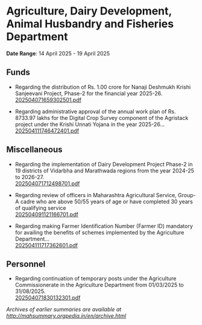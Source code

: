 # Agriculture, Dairy Development, Animal Husbandry and Fisheries Department

**Date Range**: 14 April 2025 - 19 April 2025


## Funds
- Regarding the distribution of Rs. 1.00 crore for Nanaji Deshmukh Krishi Sanjeevani Project, Phase-2 for the financial year 2025-26.\
  [202504071659302501.pdf](https://gr.maharashtra.gov.in/Site/Upload/Government%20Resolutions/English/202504071659302501.pdf)

- Regarding administrative approval of the annual work plan of Rs. 8733.97 lakhs for the Digital Crop Survey component of the Agristack project under the Krishi Unnati Yojana in the year 2025-26...\
  [202504111746472401.pdf](https://gr.maharashtra.gov.in/Site/Upload/Government%20Resolutions/English/202504111746472401.pdf)

## Miscellaneous
- Regarding the implementation of Dairy Development Project Phase-2 in 19 districts of Vidarbha and Marathwada regions from the year 2024-25 to 2026-27.\
  [202504071712498701.pdf](https://gr.maharashtra.gov.in/Site/Upload/Government%20Resolutions/English/202504071712498701.pdf)

- Regarding review of officers in Maharashtra Agricultural Service, Group-A cadre who are above 50/55 years of age or have completed 30 years of qualifying service\
  [202504091121166701.pdf](https://gr.maharashtra.gov.in/Site/Upload/Government%20Resolutions/English/202504091121166701.pdf)

- Regarding making Farmer Identification Number (Farmer ID) mandatory for availing the benefits of schemes implemented by the Agriculture Department...\
  [202504111717362601.pdf](https://gr.maharashtra.gov.in/Site/Upload/Government%20Resolutions/English/202504111717362601.pdf)

## Personnel
- Regarding continuation of temporary posts under the Agriculture Commissionerate in the Agriculture Department from 01/03/2025 to 31/08/2025.\
  [202504071830132301.pdf](https://gr.maharashtra.gov.in/Site/Upload/Government%20Resolutions/English/202504071830132301.pdf)


*Archives of earlier summaries are available at http://mahsummary.orgpedia.in/en/archive.html*